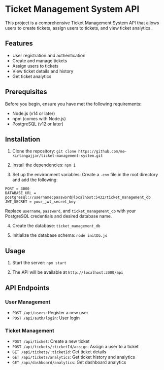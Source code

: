 # Ticket Management System API

This project is a comprehensive Ticket Management System API that allows users to create tickets, assign users to tickets, and view ticket analytics.

## Features

- User registration and authentication
- Create and manage tickets
- Assign users to tickets
- View ticket details and history
- Get ticket analytics

## Prerequisites

Before you begin, ensure you have met the following requirements:

- Node.js (v14 or later)
- npm (comes with Node.js)
- PostgreSQL (v12 or later)

## Installation

1. Clone the repository: `git clone https://github.com/me-kirtangajjar/ticket-management-system.git`

2. Install the dependencies: `npm i`

3. Set up the environment variables:
Create a `.env` file in the root directory and add the following:

```
PORT = 3000
DATABASE_URL = postgresql://username:password@localhost:5432/ticket_management_db
JWT_SECRET = your_jwt_secret_key
```

Replace `username`, `password`, and `ticket_management_db` with your PostgreSQL credentials and desired database name.

4. Create the database: `ticket_management_db`

5. Initialize the database schema: `node initDb.js`

## Usage

1. Start the server: `npm start`

2. The API will be available at `http://localhost:3000/api`

## API Endpoints

### User Management
- `POST /api/users`: Register a new user
- `POST /api/auth/login`: User login

### Ticket Management
- `POST /api/ticket`: Create a new ticket
- `POST /api/tickets/:ticketId/assign`: Assign a user to a ticket
- `GET /api/tickets/:ticketId`: Get ticket details
- `GET /api/tickets/analytics`: Get ticket history and analytics
- `GET /api/dashboard/analytics`: Get dashboard analytics